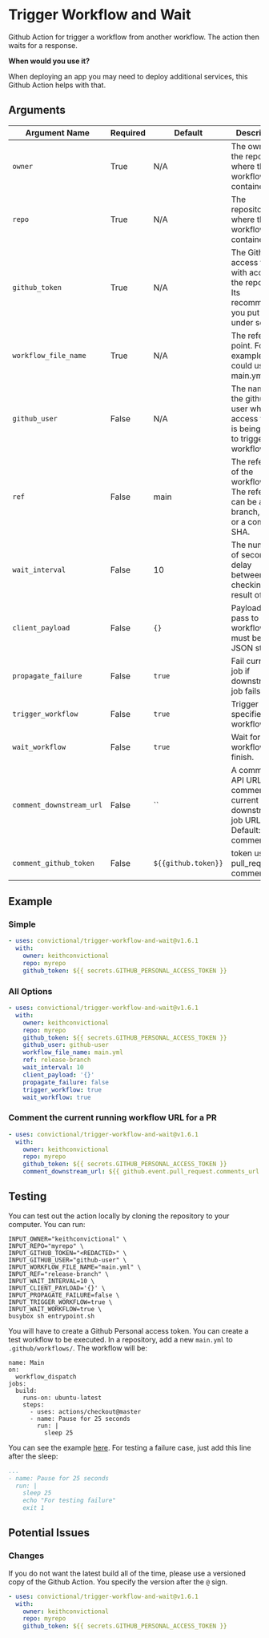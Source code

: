 # Trigger Workflow and Wait

Github Action for trigger a workflow from another workflow. The action then waits for a response.

**When would you use it?**

When deploying an app you may need to deploy additional services, this Github Action helps with that.


## Arguments

| Argument Name            | Required   | Default     | Description           |
| ---------------------    | ---------- | ----------- | --------------------- |
| `owner`                  | True       | N/A         | The owner of the repository where the workflow is contained. |
| `repo`                   | True       | N/A         | The repository where the workflow is contained. |
| `github_token`           | True       | N/A         | The Github access token with access to the repository. Its recommended you put it under secrets. |
| `workflow_file_name`     | True       | N/A         | The reference point. For example, you could use main.yml. |
| `github_user`            | False      | N/A         | The name of the github user whose access token is being used to trigger the workflow. |
| `ref`                    | False      | main        | The reference of the workflow run. The reference can be a branch, tag, or a commit SHA. |
| `wait_interval`          | False      | 10          | The number of seconds delay between checking for result of run. |
| `client_payload`         | False      | `{}`        | Payload to pass to the workflow, must be a JSON string |
| `propagate_failure`      | False      | `true`      | Fail current job if downstream job fails. |
| `trigger_workflow`       | False      | `true`      | Trigger the specified workflow. |
| `wait_workflow`          | False      | `true`      | Wait for workflow to finish. |
| `comment_downstream_url` | False      | ``          | A comments API URL to comment the current downstream job URL to. Default: no comment |
| `comment_github_token`   | False      | `${{github.token}}`          | token used for pull_request comments |


## Example

### Simple

```yaml
- uses: convictional/trigger-workflow-and-wait@v1.6.1
  with:
    owner: keithconvictional
    repo: myrepo
    github_token: ${{ secrets.GITHUB_PERSONAL_ACCESS_TOKEN }}
```

### All Options

```yaml
- uses: convictional/trigger-workflow-and-wait@v1.6.1
  with:
    owner: keithconvictional
    repo: myrepo
    github_token: ${{ secrets.GITHUB_PERSONAL_ACCESS_TOKEN }}
    github_user: github-user
    workflow_file_name: main.yml
    ref: release-branch
    wait_interval: 10
    client_payload: '{}'
    propagate_failure: false
    trigger_workflow: true
    wait_workflow: true
```

### Comment the current running workflow URL for a PR

```yaml
- uses: convictional/trigger-workflow-and-wait@v1.6.1
  with:
    owner: keithconvictional
    repo: myrepo
    github_token: ${{ secrets.GITHUB_PERSONAL_ACCESS_TOKEN }}
    comment_downstream_url: ${{ github.event.pull_request.comments_url }}
```

## Testing

You can test out the action locally by cloning the repository to your computer. You can run:

```shell
INPUT_OWNER="keithconvictional" \
INPUT_REPO="myrepo" \
INPUT_GITHUB_TOKEN="<REDACTED>" \
INPUT_GITHUB_USER="github-user" \
INPUT_WORKFLOW_FILE_NAME="main.yml" \
INPUT_REF="release-branch" \
INPUT_WAIT_INTERVAL=10 \
INPUT_CLIENT_PAYLOAD='{}' \
INPUT_PROPAGATE_FAILURE=false \
INPUT_TRIGGER_WORKFLOW=true \
INPUT_WAIT_WORKFLOW=true \
busybox sh entrypoint.sh
```

You will have to create a Github Personal access token. You can create a test workflow to be executed. In a repository, add a new `main.yml` to `.github/workflows/`. The workflow will be:

```shell
name: Main
on:
  workflow_dispatch
jobs:
  build:
    runs-on: ubuntu-latest
    steps:
      - uses: actions/checkout@master
      - name: Pause for 25 seconds
        run: |
          sleep 25
```

You can see the example [here](https://github.com/keithconvictional/trigger-workflow-and-wait-example-repo1/blob/master/.github/workflows/main.yml). For testing a failure case, just add this line after the sleep:

```yaml
...
- name: Pause for 25 seconds
  run: |
    sleep 25
    echo "For testing failure"
    exit 1
```

## Potential Issues

### Changes

If you do not want the latest build all of the time, please use a versioned copy of the Github Action. You specify the version after the `@` sign.

```yaml
- uses: convictional/trigger-workflow-and-wait@v1.6.1
  with:
    owner: keithconvictional
    repo: myrepo
    github_token: ${{ secrets.GITHUB_PERSONAL_ACCESS_TOKEN }}
```
